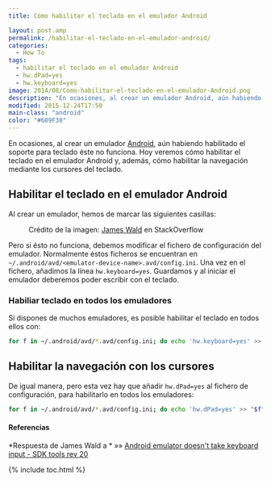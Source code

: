 ```yaml
---
title: Cómo habilitar el teclado en el emulador Android

layout: post.amp
permalink: /habilitar-el-teclado-en-el-emulador-android/
categories:
  - How To
tags:
  - habilitar el teclado en el emulador Android
  - hw.dPad=yes
  - hw.keyboard=yes
image: 2014/08/Cómo-habilitar-el-teclado-en-el-emulador-Android.png
description: "En ocasiones, al crear un emulador Android, aún habiendo habilitado el soporte para teclado éste no funciona. Hoy veremos cómo habilitar el teclado en el emulador Android y, además, cómo habilitar la navegación mediante los cursores del teclado."
modified: 2015-12-24T17:50
main-class: "android"
color: "#689F38"
---
```

En ocasiones, al crear un emulador [Android][1], aún habiendo habilitado el soporte para teclado éste no funciona. Hoy veremos cómo habilitar el teclado en el emulador Android y, además, cómo habilitar la navegación mediante los cursores del teclado.

<!--ad-->

## Habilitar el teclado en el emulador Android

Al crear un emulador, hemos de marcar las siguientes casillas:

<figure>
<a href="/assets/img/2014/08/Cómo-habilitar-el-teclado-en-el-emulador-Android.png"><amp-img on="tap:lightbox1" role="button" tabindex="0" layout="responsive" src="/assets/img/2014/08/Cómo-habilitar-el-teclado-en-el-emulador-Android.png" title="{{ page.title }}" alt="{{ page.title }}" width="472px" height="532px" /></a>
<span class="image-credit">Crédito de la imagen: <a href="http://stackoverflow.com/users/204480/james-wald" title="Perfil en StackOverflow" target="_blank">James Wald</a> en StackOverflow</span>
</figure>

Pero si ésto no funciona, debemos modificar el fichero de configuración del emulador. Normalmente éstos ficheros se encuentran en `~/.android/avd/<emulator-device-name>.avd/config.ini`. Una vez en el fichero, añadimos la línea `hw.keyboard=yes`. Guardamos y al iniciar el emulador deberemos poder escribir con el teclado.

### Habiliar teclado en todos los emuladores

Si dispones de muchos emuladores, es posible habilitar el teclado en todos ellos con:

```bash
for f in ~/.android/avd/*.avd/config.ini; do echo 'hw.keyboard=yes' >> "$f"; done

```

## Habilitar la navegación con los cursores

De igual manera, pero esta vez hay que añadir `hw.dPad=yes` al fichero de configuración, para habilitarlo en todos los emuladores:

```bash
for f in ~/.android/avd/*.avd/config.ini; do echo 'hw.dPad=yes' >> "$f"; done

```

#### Referencias

*Respuesta de James Wald a * »» <a href="http://stackoverflow.com/a/11252510/1612432" target="_blank">Android emulator doesn't take keyboard input - SDK tools rev 20</a>

[1]: https://elbauldelprogramador.com/curso-programacion-android/ "Curso Programación Android"

{% include toc.html %}
</emulator-device-name>
